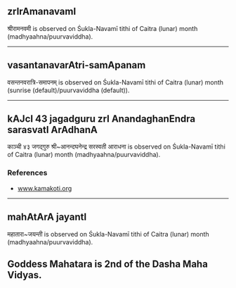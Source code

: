 ## zrIrAmanavamI

श्रीरामनवमी is observed on Śukla-Navamī tithi of Caitra (lunar) month (madhyaahna/puurvaviddha).


---
## vasantanavarAtri-samApanam

वसन्तनवरात्रि-समापनम् is observed on Śukla-Navamī tithi of Caitra (lunar) month (sunrise (default)/puurvaviddha (default)).


---
## kAJcI 43 jagadguru zrI AnandaghanEndra sarasvatI ArAdhanA

काञ्ची ४३ जगद्गुरु श्री~आनन्दघनेन्द्र सरस्वती आराधना is observed on Śukla-Navamī tithi of Caitra (lunar) month (madhyaahna/puurvaviddha).


### References
* www.kamakoti.org

---
## mahAtArA jayantI

महातारा~जयन्ती is observed on Śukla-Navamī tithi of Caitra (lunar) month (madhyaahna/puurvaviddha).

Goddess Mahatara is 2nd of the Dasha Maha Vidyas.
---
